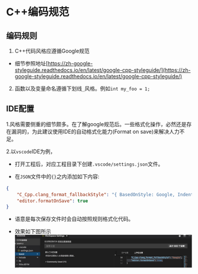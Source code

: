 # C++编码规范

## 编码规则

1. C++代码风格应遵循Google规范

- 细节参照地址[https://zh-google-styleguide.readthedocs.io/en/latest/google-cpp-styleguide/](https://zh-google-styleguide.readthedocs.io/en/latest/google-cpp-styleguide/)

2. 函数以及变量命名遵循下划线`_`风格。例如`int my_foo = 1;`

## IDE配置

1.风格需要侧重的细节颇多。在了解google规范后。一些格式化操作，必然还是存在漏洞的，为此建议使用IDE的自动格式化能力(Format on save)来解决人力不足。

2.以`vscode`IDE为例，

- 打开工程后，对应工程目录下创建`.vscode/settings.json`文件。

- 在`JSON`文件中的`{}`之内添加如下内容:

```json
{
    "C_Cpp.clang_format_fallbackStyle": "{ BasedOnStyle: Google, IndentWidth: 2 }",
    "editor.formatOnSave": true
}
```

- 语意是每次保存文件时会自动按照规则格式化代码。

- 效果如下图所示
![google setting](../picture/google_seeting.jpg "")
